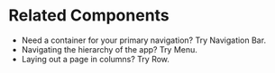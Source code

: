 # Related Components
- Need a container for your primary navigation? Try Navigation Bar. <!-- TODO link -->
- Navigating the hierarchy of the app? Try Menu. <!-- TODO link -->
- Laying out a page in columns? Try Row. <!-- TODO link -->